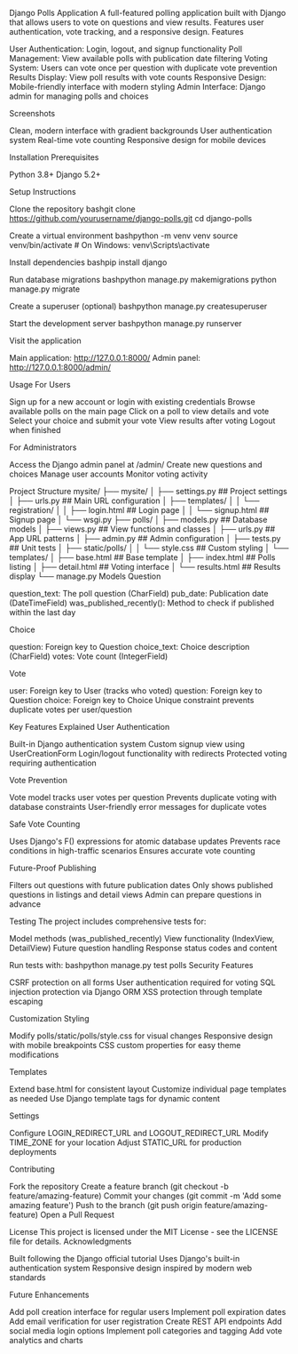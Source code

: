 Django Polls Application
A full-featured polling application built with Django that allows users to vote on questions and view results. Features user authentication, vote tracking, and a responsive design.
Features

User Authentication: Login, logout, and signup functionality
Poll Management: View available polls with publication date filtering
Voting System: Users can vote once per question with duplicate vote prevention
Results Display: View poll results with vote counts
Responsive Design: Mobile-friendly interface with modern styling
Admin Interface: Django admin for managing polls and choices

Screenshots

Clean, modern interface with gradient backgrounds
User authentication system
Real-time vote counting
Responsive design for mobile devices

Installation
Prerequisites

Python 3.8+
Django 5.2+

Setup Instructions

Clone the repository
bashgit clone https://github.com/yourusername/django-polls.git
cd django-polls

Create a virtual environment
bashpython -m venv venv
source venv/bin/activate  # On Windows: venv\Scripts\activate

Install dependencies
bashpip install django

Run database migrations
bashpython manage.py makemigrations
python manage.py migrate

Create a superuser (optional)
bashpython manage.py createsuperuser

Start the development server
bashpython manage.py runserver

Visit the application

Main application: http://127.0.0.1:8000/
Admin panel: http://127.0.0.1:8000/admin/



Usage
For Users

Sign up for a new account or login with existing credentials
Browse available polls on the main page
Click on a poll to view details and vote
Select your choice and submit your vote
View results after voting
Logout when finished

For Administrators

Access the Django admin panel at /admin/
Create new questions and choices
Manage user accounts
Monitor voting activity

Project Structure
mysite/
├── mysite/
│   ├── settings.py          ## Project settings
│   ├── urls.py              ## Main URL configuration
│   ├── templates/
│   │   └── registration/
│   │       ├── login.html   ## Login page
│   │       └── signup.html  ## Signup page
│   └── wsgi.py
├── polls/
│   ├── models.py            ## Database models
│   ├── views.py             ## View functions and classes
│   ├── urls.py              ## App URL patterns
│   ├── admin.py             ## Admin configuration
│   ├── tests.py             ## Unit tests
│   ├── static/polls/
│   │   └── style.css        ## Custom styling
│   └── templates/
│       ├── base.html        ## Base template
│       ├── index.html       ## Polls listing
│       ├── detail.html      ## Voting interface
│       └── results.html     ## Results display
└── manage.py
Models
Question

question_text: The poll question (CharField)
pub_date: Publication date (DateTimeField)
was_published_recently(): Method to check if published within the last day

Choice

question: Foreign key to Question
choice_text: Choice description (CharField)
votes: Vote count (IntegerField)

Vote

user: Foreign key to User (tracks who voted)
question: Foreign key to Question
choice: Foreign key to Choice
Unique constraint prevents duplicate votes per user/question

Key Features Explained
User Authentication

Built-in Django authentication system
Custom signup view using UserCreationForm
Login/logout functionality with redirects
Protected voting requiring authentication

Vote Prevention

Vote model tracks user votes per question
Prevents duplicate voting with database constraints
User-friendly error messages for duplicate votes

Safe Vote Counting

Uses Django's F() expressions for atomic database updates
Prevents race conditions in high-traffic scenarios
Ensures accurate vote counting

Future-Proof Publishing

Filters out questions with future publication dates
Only shows published questions in listings and detail views
Admin can prepare questions in advance

Testing
The project includes comprehensive tests for:

Model methods (was_published_recently)
View functionality (IndexView, DetailView)
Future question handling
Response status codes and content

Run tests with:
bashpython manage.py test polls
Security Features

CSRF protection on all forms
User authentication required for voting
SQL injection protection via Django ORM
XSS protection through template escaping

Customization
Styling

Modify polls/static/polls/style.css for visual changes
Responsive design with mobile breakpoints
CSS custom properties for easy theme modifications

Templates

Extend base.html for consistent layout
Customize individual page templates as needed
Use Django template tags for dynamic content

Settings

Configure LOGIN_REDIRECT_URL and LOGOUT_REDIRECT_URL
Modify TIME_ZONE for your location
Adjust STATIC_URL for production deployments

Contributing

Fork the repository
Create a feature branch (git checkout -b feature/amazing-feature)
Commit your changes (git commit -m 'Add some amazing feature')
Push to the branch (git push origin feature/amazing-feature)
Open a Pull Request

License
This project is licensed under the MIT License - see the LICENSE file for details.
Acknowledgments

Built following the Django official tutorial
Uses Django's built-in authentication system
Responsive design inspired by modern web standards

Future Enhancements

 Add poll creation interface for regular users
 Implement poll expiration dates
 Add email verification for user registration
 Create REST API endpoints
 Add social media login options
 Implement poll categories and tagging
 Add vote analytics and charts
